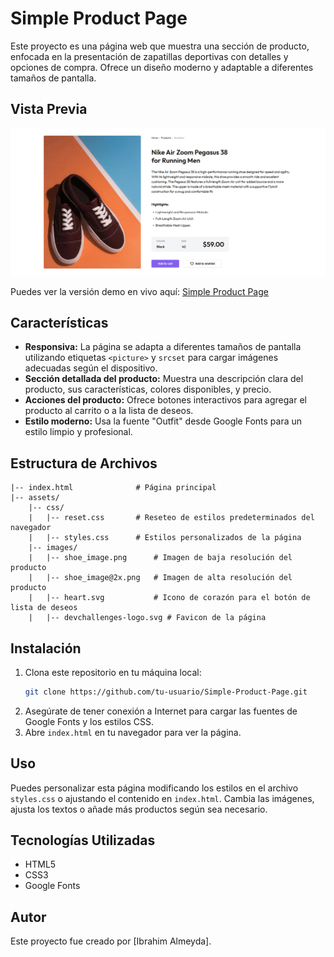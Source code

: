 # Simple Product Page

Este proyecto es una página web que muestra una sección de producto, enfocada en la presentación de zapatillas deportivas con detalles y opciones de compra. Ofrece un diseño moderno y adaptable a diferentes tamaños de pantalla.

## Vista Previa

![Captura del Proyecto](./assets/images/desktop-preview.png)

Puedes ver la versión demo en vivo aquí: [Simple Product Page](https://ibrahim-003.github.io/Simple-Product-Page/)

## Características

- **Responsiva:** La página se adapta a diferentes tamaños de pantalla utilizando etiquetas `<picture>` y `srcset` para cargar imágenes adecuadas según el dispositivo.
- **Sección detallada del producto:** Muestra una descripción clara del producto, sus características, colores disponibles, y precio.
- **Acciones del producto:** Ofrece botones interactivos para agregar el producto al carrito o a la lista de deseos.
- **Estilo moderno:** Usa la fuente "Outfit" desde Google Fonts para un estilo limpio y profesional.

## Estructura de Archivos

```
|-- index.html              # Página principal
|-- assets/
    |-- css/
    |   |-- reset.css       # Reseteo de estilos predeterminados del navegador
    |   |-- styles.css      # Estilos personalizados de la página
    |-- images/
    |   |-- shoe_image.png      # Imagen de baja resolución del producto
    |   |-- shoe_image@2x.png   # Imagen de alta resolución del producto
    |   |-- heart.svg           # Icono de corazón para el botón de lista de deseos
    |   |-- devchallenges-logo.svg # Favicon de la página
```

## Instalación

1. Clona este repositorio en tu máquina local:
   ```bash
   git clone https://github.com/tu-usuario/Simple-Product-Page.git
   ```
2. Asegúrate de tener conexión a Internet para cargar las fuentes de Google Fonts y los estilos CSS.
3. Abre `index.html` en tu navegador para ver la página.

## Uso

Puedes personalizar esta página modificando los estilos en el archivo `styles.css` o ajustando el contenido en `index.html`. Cambia las imágenes, ajusta los textos o añade más productos según sea necesario.

## Tecnologías Utilizadas

- HTML5
- CSS3
- Google Fonts

## Autor

Este proyecto fue creado por [Ibrahim Almeyda].
